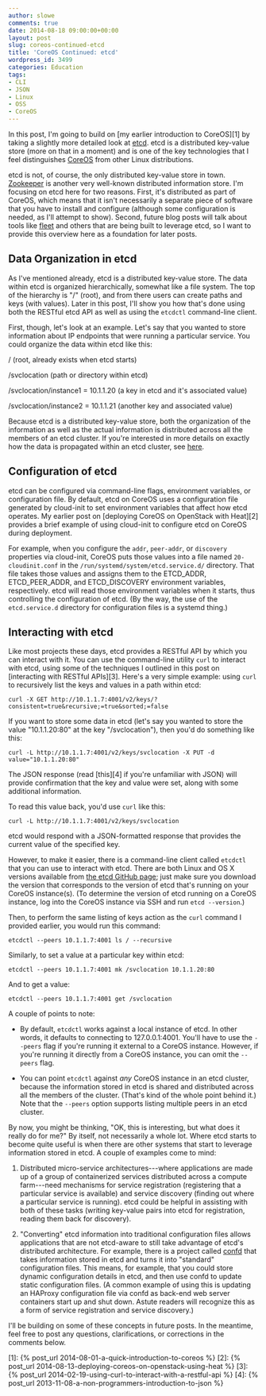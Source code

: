 ```yaml
---
author: slowe
comments: true
date: 2014-08-18 09:00:00+00:00
layout: post
slug: coreos-continued-etcd
title: 'CoreOS Continued: etcd'
wordpress_id: 3499
categories: Education
tags:
- CLI
- JSON
- Linux
- OSS
- CoreOS
---
```


In this post, I'm going to build on [my earlier introduction to CoreOS][1] by taking a slightly more detailed look at [etcd](https://github.com/coreos/etcd/). etcd is a distributed key-value store (more on that in a moment) and is one of the key technologies that I feel distinguishes [CoreOS](http://coreos.com/) from other Linux distributions.

etcd is not, of course, the only distributed key-value store in town. [Zookeeper](http://zookeeper.apache.org) is another very well-known distributed information store. I'm focusing on etcd here for two reasons. First, it's distributed as part of CoreOS, which means that it isn't necessarily a separate piece of software that you have to install and configure (although some configuration is needed, as I'll attempt to show). Second, future blog posts will talk about tools like [fleet](https://github.com/coreos/fleet/) and others that are being built to leverage etcd, so I want to provide this overview here as a foundation for later posts.

## Data Organization in etcd

As I've mentioned already, etcd is a distributed key-value store. The data within etcd is organized hierarchically, somewhat like a file system. The top of the hierarchy is "/" (root), and from there users can create paths and keys (with values). Later in this post, I'll show you how that's done using both the RESTful etcd API as well as using the `etcdctl` command-line client.

First, though, let's look at an example. Let's say that you wanted to store information about IP endpoints that were running a particular service. You could organize the data within etcd like this:

/ (root, already exists when etcd starts)  

/svclocation (path or directory within etcd)  

/svclocation/instance1 = 10.1.1.20 (a key in etcd and it's associated value)  

/svclocation/instance2 = 10.1.1.21 (another key and associated value)

Because etcd is a distributed key-value store, both the organization of the information as well as the actual information is distributed across all the members of an etcd cluster. If you're interested in more details on exactly how the data is propagated within an etcd cluster, see [here](https://github.com/coreos/etcd/blob/master/Documentation/optimal-cluster-size.md).

## Configuration of etcd

etcd can be configured via command-line flags, environment variables, or configuration file. By default, etcd on CoreOS uses a configuration file generated by cloud-init to set environment variables that affect how etcd operates. My earlier post on [deploying CoreOS on OpenStack with Heat][2] provides a brief example of using cloud-init to configure etcd on CoreOS during deployment.

For example, when you configure the `addr`, `peer-addr`, or `discovery` properties via cloud-init, CoreOS puts those values into a file named `20-cloudinit.conf` in the `/run/systemd/system/etcd.service.d/` directory. That file takes those values and assigns them to the ETCD_ADDR, ETCD_PEER_ADDR, and ETCD_DISCOVERY environment variables, respectively. etcd will read those environment variables when it starts, thus controlling the configuration of etcd. (By the way, the use of the `etcd.service.d` directory for configuration files is a systemd thing.)

## Interacting with etcd

Like most projects these days, etcd provides a RESTful API by which you can interact with it. You can use the command-line utility `curl` to interact with etcd, using some of the techniques I outlined in this post on [interacting with RESTful APIs][3]. Here's a very simple example: using `curl` to recursively list the keys and values in a path within etcd:

    curl -X GET http://10.1.1.7:4001/v2/keys/?consistent=true&recursive;=true&sorted;=false

If you want to store some data in etcd (let's say you wanted to store the value "10.1.1.20:80" at the key "/svclocation"), then you'd do something like this:

    curl -L http://10.1.1.7:4001/v2/keys/svclocation -X PUT -d value="10.1.1.20:80"

The JSON response (read [this][4] if you're unfamiliar with JSON) will provide confirmation that the key and value were set, along with some additional information.

To read this value back, you'd use `curl` like this:

    curl -L http://10.1.1.7:4001/v2/keys/svclocation

etcd would respond with a JSON-formatted response that provides the current value of the specified key.

However, to make it easier, there is a command-line client called `etcdctl` that you can use to interact with etcd. There are both Linux and OS X versions available from [the etcd GitHub page](https://github.com/coreos/etcd/); just make sure you download the version that corresponds to the version of etcd that's running on your CoreOS instance(s). (To determine the version of etcd running on a CoreOS instance, log into the CoreOS instance via SSH and run `etcd --version`.)

Then, to perform the same listing of keys action as the `curl` command I provided earlier, you would run this command:

    etcdctl --peers 10.1.1.7:4001 ls / --recursive

Similarly, to set a value at a particular key within etcd:

    etcdctl --peers 10.1.1.7:4001 mk /svclocation 10.1.1.20:80

And to get a value:

    etcdctl --peers 10.1.1.7:4001 get /svclocation

A couple of points to note:

* By default, `etcdctl` works against a local instance of etcd. In other words, it defaults to connecting to 127.0.0.1:4001. You'll have to use the `--peers` flag if you're running it external to a CoreOS instance. However, if you're running it directly from a CoreOS instance, you can omit the `--peers` flag.

* You can point `etcdctl` against _any_ CoreOS instance in an etcd cluster, because the information stored in etcd is shared and distributed across all the members of the cluster. (That's kind of the whole point behind it.) Note that the `--peers` option supports listing multiple peers in an etcd cluster.

By now, you might be thinking, "OK, this is interesting, but what does it really do for me?" By itself, not necessarily a whole lot. Where etcd starts to become quite useful is when there are other systems that start to leverage information stored in etcd. A couple of examples come to mind:

1. Distributed micro-service architectures---where applications are made up of a group of containerized services distributed across a compute farm---need mechanisms for service registration (registering that a particular service is available) and service discovery (finding out where a particular service is running). etcd could be helpful in assisting with both of these tasks (writing key-value pairs into etcd for registration, reading them back for discovery).

2. "Converting" etcd information into traditional configuration files allows applications that are not etcd-aware to still take advantage of etcd's distributed architecture. For example, there is a project called [confd](https://github.com/kelseyhightower/confd) that takes information stored in etcd and turns it into "standard" configuration files. This means, for example, that you could store dynamic configuration details in etcd, and then use confd to update static configuration files. (A common example of using this is updating an HAProxy configuration file via confd as back-end web server containers start up and shut down. Astute readers will recognize this as a form of service registration and service discovery.)

I'll be building on some of these concepts in future posts. In the meantime, feel free to post any questions, clarifications, or corrections in the comments below.

[1]: {% post_url 2014-08-01-a-quick-introduction-to-coreos %}
[2]: {% post_url 2014-08-13-deploying-coreos-on-openstack-using-heat %}
[3]: {% post_url 2014-02-19-using-curl-to-interact-with-a-restful-api %}
[4]: {% post_url 2013-11-08-a-non-programmers-introduction-to-json %}
